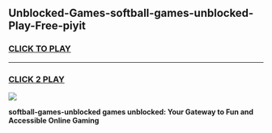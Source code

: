 
## Unblocked-Games-softball-games-unblocked-Play-Free-piyit
<h3>
<a href="https://premium76.site?title=softball-games-unblocked&ref=19M">CLICK TO PLAY</a></h3>
<hr>

<h3>
<a href="https://premium76.site?title=softball-games-unblocked&ref=19M">CLICK 2 PLAY</a>
  
</h3>

<a href="https://premium76.site?title=softball-games-unblocked&ref=19M"><img src="https://clearcache.store/games.png"></a>


**softball-games-unblocked games unblocked: Your Gateway to Fun and Accessible Online Gaming**
